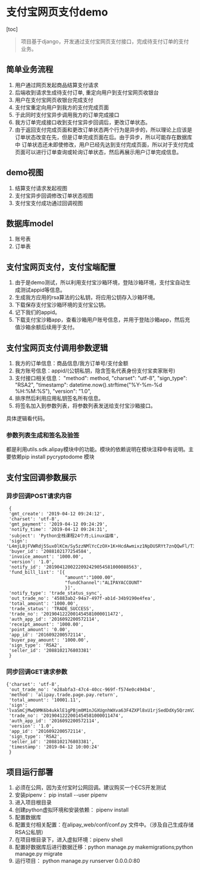 支付宝网页支付demo
====
[toc]

> 项目基于django，开发通过支付宝网页支付接口，完成待支付订单的支付业务。

## 简单业务流程
1. 用户通过网页发起商品结算支付请求
2. 后端收到请求生成待支付订单, 重定向用户到支付宝网页收银台
3. 用户在支付宝网页收银台完成支付
4. 支付宝重定向用户到我方的支付完成页面
5. 于此同时支付宝异步调用我方的订单完成接口
6. 我方订单完成接口收到支付宝异步回调后，更改订单状态。
7. 由于返回支付完成页面和更改订单状态两个行为是异步的，所以理论上应该是订单状态改变在先，但是订单完成页面在后。由于异步，所以可能存在数据库中
订单状态还未即使修改，用户已经先达到支付完成页面，所以对于支付完成页面可以进行订单查询或轮询订单状态，然后再展示用户订单完成信息。

## demo视图
1. 结算支付请求发起视图
2. 支付宝异步回调修改订单状态视图
3. 支付宝支付成功通过回调视图

## 数据库model
1. 账号表
2. 订单表

## 支付宝网页支付，支付宝端配置
1. 由于是demo测试，所以利用支付宝沙箱环境，登陆沙箱环境，支付宝自动生成测试appid等信息。
2. 生成我方应用的rsa算法的公私钥，将应用公钥存入沙箱环境。
3. 下载保存支付宝沙箱环境的支付宝公钥。
4. 记下我们的appid。
5. 下载支付宝沙箱app，查看沙箱用户账号信息，并用于登陆沙箱app，然后充值沙箱余额后续用于支付。

## 支付宝网页支付调用参数逻辑
1. 我方的订单信息：商品信息/我方订单号/支付金额
2. 我方账号信息：appid/(公钥私钥，隐含签名代表身份支付宝卖家账号)
3. 支付接口相关信息：  "method": method,
                    "charset": "utf-8",
                    "sign_type": "RSA2",
                    "timestamp": datetime.now().strftime("%Y-%m-%d %H:%M:%S"),
                    "version": "1.0",
4. 排序然后利用应用私钥签名所有信息。
5. 将签名加入到参数列表，将参数列表发送给支付宝沙箱接口。

具体逻辑看代码。

### 参数列表生成和签名及验签
都是利用utils.sdk.alipay模块中的功能。模块的依赖说明在模块注释中有说明。主要依赖pip install pycryptodome 模块


## 支付宝回调参数展示
### 异步回调POST请求内容
```
 {
 'gmt_create': '2019-04-12 09:24:12', 
 'charset': 'utf-8', 
 'gmt_payment': '2019-04-12 09:24:29', 
 'notify_time': '2019-04-12 09:24:31', 
 'subject': 'Python全栈课程24个月;Linux运维',
 'sign': 'L4mjL8jFVWRdj5Sux0lKCm/Sy5zzNMlYcCzOX+1K+HcdAwmixz1NpDUSRYt7znQQwFl/T3YzDp7xZNU1Wlzo2z60g0kzaUDV/vOlC38isSmIys9A2jQvwjCmQT7nSwKcpIlr2KW6SR0UA4eh9BwRZymzskkgvVexuabol5KFtAYfodYJtnKZbeWZW/FIrtBc+Nc0dbk+WWfjtIwRicLAKPEI97LzsK2QhGVxUpe/jn6gFj1mn+TWPGUpRz4EcyqGF8HBFvovMTjeXIfOKbdu0+Ju4hgfFZs2+KIIleTt2M3MRm04IhUGrGmS7thClyD64tmex8Xh3F7VdzR8VN9M9A==', 
 'buyer_id': '2088102177254584', 
 'invoice_amount': '1000.00', 
 'version': '1.0', 
 'notify_id': '2019041200222092429054581000088563',
 'fund_bill_list': '[{
					  "amount":"1000.00",
					  "fundChannel":"ALIPAYACCOUNT"
					  }]', 
 'notify_type': 'trade_status_sync', 
 'out_trade_no': '45883ab2-94a7-497f-ab1d-34b9190e4fea', 
 'total_amount': '1000.00', 
 'trade_status': 'TRADE_SUCCESS', 
 'trade_no': '2019041222001454581000011472', 
 'auth_app_id': '2016092200572114', 
 'receipt_amount': '1000.00', 
 'point_amount': '0.00', 
 'app_id': '2016092200572114', 
 'buyer_pay_amount': '1000.00', 
 'sign_type': 'RSA2',
 'seller_id': '2088102176803381'
 }
```

### 同步回调GET请求参数
```
{'charset': 'utf-8',
 'out_trade_no': 'e28abfa3-47c4-40cc-969f-f574e0c494b4', 
 'method': 'alipay.trade.page.pay.return', 
 'total_amount': '10001.11', 
 'sign': 'lvaSmCjMwQ9MK6b4ukklE1gPBjm0M1nJGXUgnhWXva63F4ZXPl8xU1rjSedDdXy5QrzmV2elHitwzJfEeIXpbviQ3gOfbeByXKyRrxyit4/F+Vs9LVK7DdVnN0rdpMs7CQCGy2lNhPq+D4vlYXIJFWjRZXK3Spb7AO1y3UltmEaKBX3G5GjJYt2eb0op0QCDNs3ycw9s9DqxDD0xWBrA1731mBYo9Vojmj0ixZZVNH140uMZE/9BV38637uEPYwy9UPNK9y2lA1XNXpRAWjVbp/VmPtRBCmvOF8tU9wfkQsXkZFxZ77km6NKnvpY8XsVeBUK8sUrN1Z8bIgPuYzrmQ==', 
 'trade_no': '2019041222001454581000011474',
 'auth_app_id': '2016092200572114', 
 'version': '1.0', 
 'app_id': '2016092200572114',
 'sign_type': 'RSA2',
 'seller_id': '2088102176803381', 
 'timestamp': '2019-04-12 10:00:24'
 }
```

## 项目运行部署
1. 必须在公网，因为支付宝时公网回调。建议购买一个ECS开发测试
2. 安装pipenv： pip install --user pipenv
3. 进入项目根目录
4. 创建python虚拟环境和安装依赖： pipenv install
5. 配置数据库
6. 配置支付相关配置：在alipay_web/conf/conf.py 文件中。（涉及自己生成存储RSA公私钥）
7. 在项目根目录下，进入虚拟环境：pipenv shell
8. 配置好数据库后进行数据迁移：python manage.py makemigrations;python manage.py migrate
9. 运行项目： python manage.py runserver 0.0.0.0:80